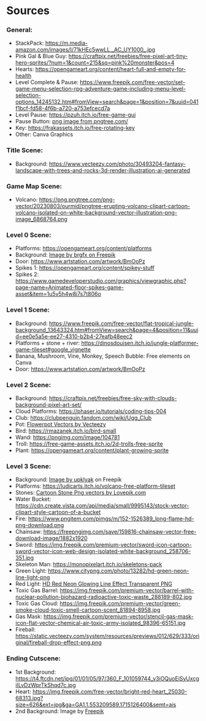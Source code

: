 # Sources

### General:

-   StackPack: https://m.media-amazon.com/images/I/71kHEc5wwLL._AC_UY1000_.jpg
-   Pink Gal & Blue Guy: https://craftpix.net/freebies/free-pixel-art-tiny-hero-sprites/?num=1&count=215&sq=pink%20monster&pos=4
-   Hearts: https://opengameart.org/content/heart-full-and-empty-for-health
-   Level Complete & Pause: https://www.freepik.com/free-vector/set-game-menu-selection-rpg-adventure-game-including-menu-level-selection-options_14245132.htm#fromView=search&page=1&position=7&uuid=041f1bcf-fd58-4f6b-a720-a753efcecd7a
-   Level Pause: https://pzuh.itch.io/free-game-gui
-   Pause Button: <a href='https://pngtree.com/freepng/casual-game-button-set-stock-illustration_5981555.html'>png image from pngtree.com/</a>
-   Key: https://frakassets.itch.io/free-rotating-key
-   Other: Canva Graphics

### Title Scene:

-   Background: https://www.vecteezy.com/photo/30493204-fantasy-landscape-with-trees-and-rocks-3d-render-illustration-ai-generated

### Game Map Scene:

-   Volcano: https://png.pngtree.com/png-vector/20230803/ourmid/pngtree-erupting-volcano-clipart-cartoon-volcano-isolated-on-white-background-vector-illustration-png-image_6868764.png

### Level 0 Scene:

-   Platforms: https://opengameart.org/content/platforms
-   Background: <a href="https://www.freepik.com/free-vector/nature-roadside-background-scene_40169781.htm#from_view=detail_alsolike">Image by brgfx on Freepik</a>
-   Door: https://www.artstation.com/artwork/BmOoPz
-   Spikes 1: https://opengameart.org/content/spikey-stuff
-   Spikes 2: https://www.gamedeveloperstudio.com/graphics/viewgraphic.php?page-name=Animated-floor-spikes-game-asset&item=1u5v5h4w8i7s7t806o

### Level 1 Scene:

-   Background: https://www.freepik.com/free-vector/flat-tropical-jungle-background_13643324.htm#fromView=search&page=4&position=11&uuid=ee0e5a5e-ee27-4310-b2b4-27eafb48eec2
-   Platforms + stone + river: https://dinosdouisen.itch.io/jungle-platformer-game-tileset#google_vignette
-   Banana, Mushroom, Vine, Monkey, Speech Bubble: Free elements on Canva
-   Door: https://www.artstation.com/artwork/BmOoPz

### Level 2 Scene:

-   Background: https://craftpix.net/freebies/free-sky-with-clouds-background-pixel-art-set/
-   Cloud Platforms: https://phaser.io/tutorials/coding-tips-004
-   Club: https://clubpenguin.fandom.com/wiki/Ugg_Club
-   Pot: [<a href="https://www.vecteezy.com/free-vector/flowerpot">Flowerpot Vectors by Vecteezy</a>](https://www.vecteezy.com/vector-art/14150763-plant-pot-icon-cartoon-vector-farm-tool)
-   Bird: https://rmazanek.itch.io/bird-small
-   Wand: https://pngimg.com/image/104781
-   Troll: https://free-game-assets.itch.io/2d-trolls-free-sprite
-   Plant: https://opengameart.org/content/plant-growing-sprite

### Level 3 Scene:

-   Background: <a href="https://www.freepik.com/free-vector/cave-with-molten-lava-spark-game-background_38720914.htm">Image by upklyak</a> on Freepik
-   Platforms: https://ludicarts.itch.io/volcano-free-platform-tileset
-   Stones: <a href="https://lovepik.com/images/png-cartoon-stone.html">Cartoon Stone Png vectors by Lovepik.com</a>
-   Water Bucket: https://cdn.create.vista.com/api/media/small/9995143/stock-vector-clipart-style-cartoon-of-a-bucket
-   Fire: https://www.pngitem.com/pimgs/m/152-1526389_long-flame-hd-png-download.png
-   Chainsaw: https://freepngimg.com/save/159816-chainsaw-vector-free-download-image/1882x1920
-   Sword: https://img.freepik.com/premium-vector/sword-icon-cartoon-sword-vector-icon-web-design-isolated-white-background_258706-351.jpg
-   Skeleton Man: https://monopixelart.itch.io/skeletons-pack
-   Green Light: https://www.citypng.com/photo/13282/hd-green-neon-line-light-png
-   Red Light: <a href="https://www.citypng.com/png-download/13205" > HD Red Neon Glowing Line Effect Transparent PNG </a>
-   Toxic Gas Barrel: https://img.freepik.com/premium-vector/barrel-with-nuclear-pollution-biohazard-radioactive-toxic-waste_288189-802.jpg
-   Toxic Gas Cloud: https://img.freepik.com/premium-vector/green-smoke-cloud-toxic-smell-cartoon-scent_81894-8958.jpg
-   Gas Mask: https://img.freepik.com/premium-vector/stencil-gas-mask-icon-flat-vector-chemical-air-toxic-army-isolated_98396-65151.jpg
-   Fireball: https://static.vecteezy.com/system/resources/previews/012/629/333/original/fireball-drop-effect-png.png

### Ending Cutscene:

-   1st Background: https://t4.ftcdn.net/jpg/01/01/05/97/360_F_101059744_v3iOQuoEiSyUxcgiILvDzWprTkShqd7c.jpg
-   Heart: https://img.freepik.com/free-vector/bright-red-heart_25030-68313.jpg?size=626&ext=jpg&ga=GA1.1.553209589.1715126400&semt=ais
-   2nd Background: Image by <a href="https://www.freepik.com/free-vector/hand-painted-watercolor-pastel-sky-background_13446984.htm#query=cloud%20wallpaper&position=1&from_view=keyword&track=ais_user&uuid=9389f922-031f-4b8b-93b8-34b09145c08f">Freepik</a>
